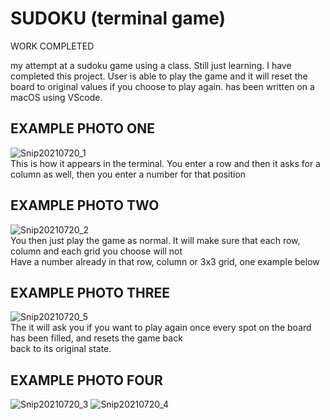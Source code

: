 # SUDOKU (terminal game)

WORK COMPLETED

my attempt at a sudoku game using a class. Still just learning. 
I have completed this project. User is able to play the game and it will reset the board to original values if you choose to play again.
has been written on a macOS using VScode. <br />

## EXAMPLE PHOTO ONE
![Snip20210720_1](https://user-images.githubusercontent.com/82743027/126285084-b4d39286-6828-44c6-92d4-7e2e2b1c4123.png)
<br />This is how it appears in the terminal.
You enter a row and then it asks for a column as well, then you enter a number for that position<br />
## EXAMPLE PHOTO TWO
![Snip20210720_2](https://user-images.githubusercontent.com/82743027/126285207-8a50d832-d112-48ad-93fb-c460857e35fc.png)
<br />You then just play the game as normal. It will make sure that each row, column and each grid you choose will not <br />
Have a number already in that row, column or 3x3 grid, one example below<br />
## EXAMPLE PHOTO THREE
![Snip20210720_5](https://user-images.githubusercontent.com/82743027/126286578-ce81b4e3-b4c7-4ce2-978b-72e569df4f7a.png)
<br />The it will ask you if you want to play again once every spot on the board has been filled, and resets the game back<br />
back to its original state.<br />
## EXAMPLE PHOTO FOUR
![Snip20210720_3](https://user-images.githubusercontent.com/82743027/126286790-539ec6cd-f9f9-48fe-bd70-e0b6c7b8111d.png)
![Snip20210720_4](https://user-images.githubusercontent.com/82743027/126286817-f41eeba7-6417-4ffe-9966-2d7c7b09a201.png)



